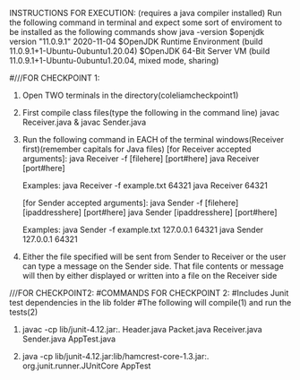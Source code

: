INSTRUCTIONS FOR EXECUTION:
(requires a java compiler installed)
Run the following command in terminal and expect some sort of enviroment to be installed as the following commands show
java -version
$openjdk version "11.0.9.1" 2020-11-04
$OpenJDK Runtime Environment (build 11.0.9.1+1-Ubuntu-0ubuntu1.20.04)
$OpenJDK 64-Bit Server VM (build 11.0.9.1+1-Ubuntu-0ubuntu1.20.04, mixed mode, sharing)

#///FOR CHECKPOINT 1:

1.  Open TWO terminals in the directory(coleliamcheckpoint1)

2.  First compile class files(type the following in the command line)
    javac Receiver.java & javac Sender.java

3.  Run the following command in EACH of the terminal windows(Receiver first)(remember capitals for Java files)
    [for Receiver accepted arguments]:
    java Receiver -f [filehere] [port#here]
    java Receiver [port#here]

    Examples:
    java Receiver -f example.txt 64321
    java Receiver 64321

    [for Sender accepted arguments]:
    java Sender -f [filehere] [ipaddresshere] [port#here]
    java Sender [ipaddresshere] [port#here]

    Examples:
    java Sender -f example.txt 127.0.0.1 64321
    java Sender 127.0.0.1 64321

4.  Either the file specified will be sent from Sender to Receiver or the user
    can type a message on the Sender side. That file contents or message will then
    by either displayed or written into a file on the Receiver side

///FOR CHECKPOINT2:
#COMMANDS FOR CHECKPOINT 2:
#Includes Junit test dependencies in the lib folder
#The following will compile(1) and run the tests(2)

1.  javac -cp lib/junit-4.12.jar:. Header.java Packet.java Receiver.java Sender.java AppTest.java

2.  java -cp lib/junit-4.12.jar:lib/hamcrest-core-1.3.jar:. org.junit.runner.JUnitCore AppTest
